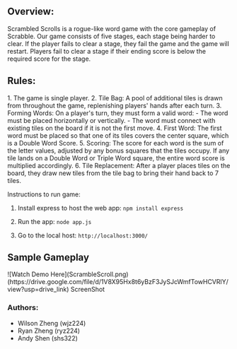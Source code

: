 <h2>Overview: </h2>
Scrambled Scrolls is a rogue-like word game with the core gameplay of Scrabble. Our game consists of five stages, each stage being harder to clear. If the player fails to clear a stage, they fail the game and the game will restart. Players fail to clear a stage if their ending score is below the required score for the stage.

<h2>Rules:  </h2>
    1. The game is single player.
    2. Tile Bag: A pool of additional tiles is drawn from throughout the game, replenishing players' hands after each turn.
    3. Forming Words: On a player's turn, they must form a valid word:
        - The word must be placed horizontally or vertically.
        - The word must connect with existing tiles on the board if it is not the first move.
    4. First Word: The first word must be placed so that one of its tiles covers the center square, which is a Double Word Score.
    5. Scoring: The score for each word is the sum of the letter values, adjusted by any bonus squares that the tiles occupy. If any tile lands on a Double Word or Triple Word square, the   entire word score is multiplied accordingly.
    6. Tile Replacement: After a player places tiles on the board, they draw new tiles from the tile bag to bring their hand back to 7 tiles.

Instructions to run game:

1. Install express to host the web app:
`npm install express`

2. Run the app:
`node app.js`

3. Go to the local host:
`http://localhost:3000/`




<h2>Sample Gameplay</h2>
![Watch Demo Here](ScrambleScroll.png)(https://drive.google.com/file/d/1V8X95Hx8t6yBzF3JySJcWmfTowHCVRlY/view?usp=drive_link)
ScreenShot
<h3> Authors: </h3>
<ul>
    <li>Wilson Zheng (wjz224) </li>
    <li>Ryan Zheng (ryz224) </li>
    <li>Andy Shen (shs322) </li>
</ul>
